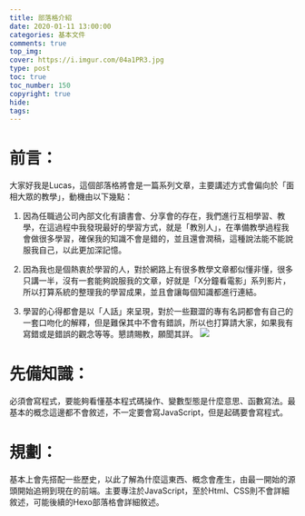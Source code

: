 ```yaml
---
title: 部落格介紹
date: 2020-01-11 13:00:00
categories: 基本文件
comments: true
top_img: 
cover: https://i.imgur.com/04a1PR3.jpg
type: post
toc: true
toc_number: 150
copyright: true
hide:
tags: 
---
```

# 前言：

大家好我是Lucas，這個部落格將會是一篇系列文章，主要講述方式會偏向於「面相大眾的教學」，動機由以下幾點：

1. 因為任職過公司內部文化有讀書會、分享會的存在，我們進行互相學習、教學，在這過程中我發現最好的學習方式，就是「教別人」，在準備教學過程我會做很多學習，確保我的知識不會是錯的，並且還會潤稿，這種說法能不能說服我自己，以此更加深記憶。

2. 因為我也是個熱衷於學習的人，對於網路上有很多教學文章都似懂非懂，很多只講一半，沒有一套能夠說服我的文章，好就是「X分鐘看電影」系列影片，所以打算系統的整理我的學習成果，並且會讓每個知識都進行連結。

3. 學習的心得都會是以「人話」來呈現，對於一些艱澀的專有名詞都會有自己的一套口吻化的解釋，但是難保其中不會有錯誤，所以也打算請大家，如果我有寫錯或是錯誤的觀念等等。懇請賜教，願聞其詳。
![](https://i.imgur.com/04a1PR3.jpg)

# 先備知識：
必須會寫程式，要能夠看懂基本程式碼操作、變數型態是什麼意思、函數寫法。最基本的概念這邊都不會敘述，不一定要會寫JavaScript，但是起碼要會寫程式。

# 規劃：
基本上會先搭配一些歷史，以此了解為什麼這東西、概念會產生，由最一開始的源頭開始追朔到現在的前端。主要專注於JavaScript，至於Html、CSS則不會詳細敘述，可能後續的Hexo部落格會詳細敘述。